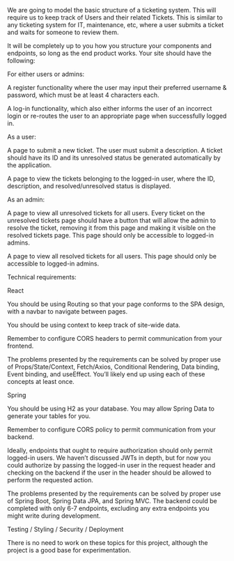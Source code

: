 We are going to model the basic structure of a ticketing system. This will require us to keep track of Users and their related Tickets. This is similar to any ticketing system for IT, maintenance, etc, where a user submits a ticket and waits for someone to review them.

It will be completely up to you how you structure your components and endpoints, so long as the end product works. Your site should have the following:

For either users or admins:

A register functionality where the user may input their preferred username & password, which must be at least 4 characters each.

A log-in functionality, which also either informs the user of an incorrect login or re-routes the user to an appropriate page when successfully logged in.

As a user:

A page to submit a new ticket. The user must submit a description. A ticket should have its ID and its unresolved status be generated automatically by the application.

A page to view the tickets belonging to the logged-in user, where the ID, description, and resolved/unresolved status is displayed.

As an admin:

A page to view all unresolved tickets for all users. Every ticket on the unresolved tickets page should have a button that will allow the admin to resolve the ticket, removing it from this page and making it visible on the resolved tickets page. This page should only be accessible to logged-in admins.

A page to view all resolved tickets for all users. This page should only be accessible to logged-in admins.

Technical requirements:

React

You should be using Routing so that your page conforms to the SPA design, with a navbar to navigate between pages.

You should be using context to keep track of site-wide data.

Remember to configure CORS headers to permit communication from your frontend.

The problems presented by the requirements can be solved by proper use of Props/State/Context, Fetch/Axios, Conditional Rendering, Data binding, Event binding, and useEffect. You’ll likely end up using each of these concepts at least once.

Spring

You should be using H2 as your database. You may allow Spring Data to generate your tables for you.

Remember to configure CORS policy to permit communication from your backend.

Ideally, endpoints that ought to require authorization should only permit logged-in users. We haven’t discussed JWTs in depth, but for now you could authorize by passing the logged-in user in the request header and checking on the backend if the user in the header should be allowed to perform the requested action.

The problems presented by the requirements can be solved by proper use of Spring Boot, Spring Data JPA, and Spring MVC. The backend could be completed with only 6-7 endpoints, excluding any extra endpoints you might write during development.

Testing / Styling / Security / Deployment

There is no need to work on these topics for this project, although the project is a good base for experimentation. 
